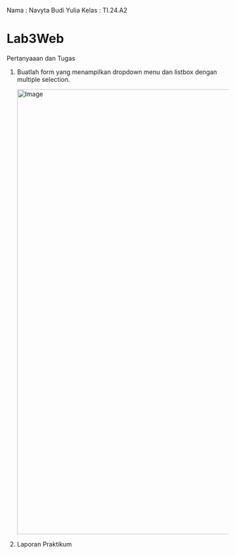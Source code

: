 Nama  : Navyta Budi Yulia
Kelas : TI.24.A2

# Lab3Web
Pertanyaaan dan Tugas
1. Buatlah form yang menampilkan dropdown menu dan listbox dengan multiple selection.
   
   <img width="960" height="1008" alt="Image" src="https://github.com/user-attachments/assets/108ec7b9-aced-486f-81ea-a927f885dfdc" />

2. Laporan Praktikum
